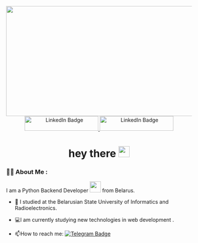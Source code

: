 <div id="header" align="middle">
  <img src="https://media.giphy.com/media/qgQUggAC3Pfv687qPC/giphy.gif" width="600" height="300"/>
</div>
<div id="badges" align="middle">
  <a href="https://www.linkedin.com/in/ilya-veremeev-773281278/">
    <img src="https://img.shields.io/badge/LinkedIn-darkslategrey ?style=for-the-badge&logo=linkedin&logoColor=white" alt="LinkedIn Badge" width="200" height="40"/>
  </a>
  <a href="https://t.me/incail11"> 
    <img src="https://img.shields.io/badge/Telegram-darkslategrey?style=for-the-badge&logo=telegram&logoColor=white" alt="LinkedIn Badge" width="200" height="40"/>
  </a>
</div>
<h1 align="middle">
  hey there
  <img src="https://media.giphy.com/media/hvRJCLFzcasrR4ia7z/giphy.gif" width="30px"/>
</h1>

### :man_technologist: About Me :
I am a Python Backend Developer <img src="https://media.giphy.com/media/WUlplcMpOCEmTGBtBW/giphy.gif" width="30"> from Belarus.
- :open_book: I studied at the Belarusian State University of Informatics and Radioelectronics.

- :computer:I am currently studying new technologies in web development .

- :mailbox:How to reach me: [![Telegram Badge](https://img.shields.io/badge/Telegram-blue?style=for-the-badge&logo=telegram&logoColor=white)](https://t.me/incail11)



<!--
**incail/incail** is a ✨ _special_ ✨ repository because its `README.md` (this file) appears on your GitHub profile.

Here are some ideas to get you started:

- 🔭 I’m currently working on ...
- 🌱 I’m currently learning ...
- 👯 I’m looking to collaborate on ...
- 🤔 I’m looking for help with ...
- 💬 Ask me about ...
- 📫 How to reach me: ...
- 😄 Pronouns: ...
- ⚡ Fun fact: ...
-->

